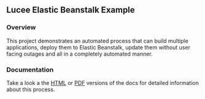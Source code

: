 ## Lucee Elastic Beanstalk Example

### Overview

This project demonstrates an automated process that can build multiple applications, deploy them to Elastic Beanstalk,
update them without user facing outages and all in a completely automated manner.

### Documentation

Take a look a the [HTML](https://s3.amazonaws.com/cfn-andyspohn-com/lucee-eb-example/latest/docs/index.html) or 
[PDF](https://s3.amazonaws.com/cfn-andyspohn-com/lucee-eb-example/latest/docs/lucee-eb-example.pdf) versions of the 
docs for detailed information about this process.
